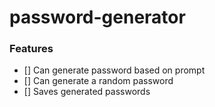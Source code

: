 # password-generator

### Features
- [] Can generate password based on prompt
- [] Can generate a random password
- [] Saves generated passwords
